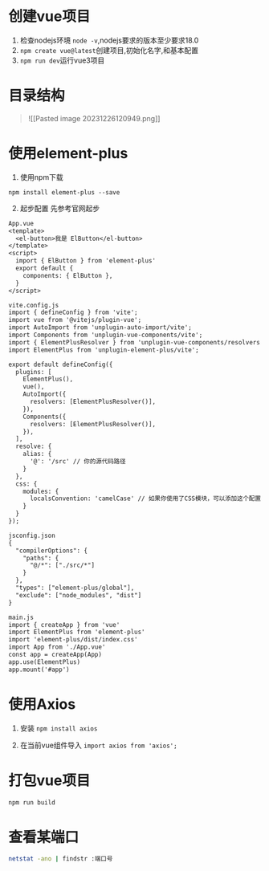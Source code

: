 # 创建vue项目

1. 检查nodejs环境 `node -v`,nodejs要求的版本至少要求18.0
2. `npm create vue@latest`创建项目,初始化名字,和基本配置
3. `npm run dev`运行vue3项目


# 目录结构
>![[Pasted image 20231226120949.png]]

# 使用element-plus

1. 使用npm下载
```npm
npm install element-plus --save
```

2. 起步配置
先参考官网起步
```txt
App.vue
<template>
  <el-button>我是 ElButton</el-button>
</template>
<script>
  import { ElButton } from 'element-plus'
  export default {
    components: { ElButton },
  }
</script>

vite.config.js
import { defineConfig } from 'vite';
import vue from '@vitejs/plugin-vue';
import AutoImport from 'unplugin-auto-import/vite';
import Components from 'unplugin-vue-components/vite';
import { ElementPlusResolver } from 'unplugin-vue-components/resolvers';
import ElementPlus from 'unplugin-element-plus/vite';

export default defineConfig({
  plugins: [
    ElementPlus(),
    vue(),
    AutoImport({
      resolvers: [ElementPlusResolver()],
    }),
    Components({
      resolvers: [ElementPlusResolver()],
    }),
  ],
  resolve: {
    alias: {
      '@': '/src' // 你的源代码路径
    }
  },
  css: {
    modules: {
      localsConvention: 'camelCase' // 如果你使用了CSS模块，可以添加这个配置
    }
  }
});

jsconfig.json
{
  "compilerOptions": {
    "paths": {
      "@/*": ["./src/*"]
    }
  },
  "types": ["element-plus/global"],
  "exclude": ["node_modules", "dist"]
}

main.js
import { createApp } from 'vue'
import ElementPlus from 'element-plus'
import 'element-plus/dist/index.css'
import App from './App.vue'
const app = createApp(App)
app.use(ElementPlus)
app.mount('#app')
```

# 使用Axios
1. 安装
`npm install axios`

2. 在当前vue组件导入
`import axios from 'axios';`


# 打包vue项目

```sh
npm run build
```


# 查看某端口

```sh
netstat -ano | findstr :端口号
```










